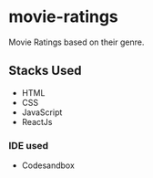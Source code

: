 # movie-ratings
Movie Ratings based on their genre.

## Stacks Used
- HTML
- CSS
- JavaScript
- ReactJs

### IDE used
- Codesandbox
